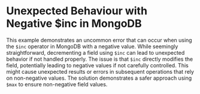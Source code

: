 # Unexpected Behaviour with Negative $inc in MongoDB

This example demonstrates an uncommon error that can occur when using the `$inc` operator in MongoDB with a negative value. While seemingly straightforward, decrementing a field using `$inc` can lead to unexpected behavior if not handled properly. The issue is that `$inc` directly modifies the field, potentially leading to negative values if not carefully controlled.  This might cause unexpected results or errors in subsequent operations that rely on non-negative values. The solution demonstrates a safer approach using `$max` to ensure non-negative field values.